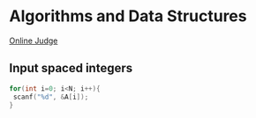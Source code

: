 # Algorithms and Data Structures 
[Online Judge](http://judge.u-aizu.ac.jp/onlinejudge/finder.jsp?course=ALDS1)

## Input spaced integers
```cpp
for(int i=0; i<N; i++){
 scanf("%d", &A[i]);
}
```
